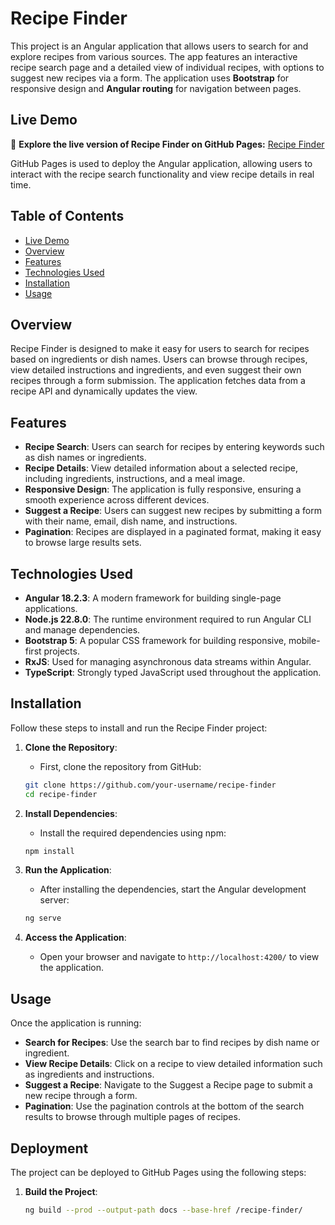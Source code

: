 # Recipe Finder

This project is an Angular application that allows users to search for and explore recipes from various sources. The app features an interactive recipe search page and a detailed view of individual recipes, with options to suggest new recipes via a form. The application uses **Bootstrap** for responsive design and **Angular routing** for navigation between pages.

## Live Demo

🚀 **Explore the live version of Recipe Finder on GitHub Pages:** [Recipe Finder](https://mohamed-samehh.github.io/Recipe-Finder/)

GitHub Pages is used to deploy the Angular application, allowing users to interact with the recipe search functionality and view recipe details in real time.

## Table of Contents

- [Live Demo](#live-demo)
- [Overview](#overview)
- [Features](#features)
- [Technologies Used](#technologies-used)
- [Installation](#installation)
- [Usage](#usage)

## Overview

Recipe Finder is designed to make it easy for users to search for recipes based on ingredients or dish names. Users can browse through recipes, view detailed instructions and ingredients, and even suggest their own recipes through a form submission. The application fetches data from a recipe API and dynamically updates the view.

## Features

- **Recipe Search**: Users can search for recipes by entering keywords such as dish names or ingredients.
- **Recipe Details**: View detailed information about a selected recipe, including ingredients, instructions, and a meal image.
- **Responsive Design**: The application is fully responsive, ensuring a smooth experience across different devices.
- **Suggest a Recipe**: Users can suggest new recipes by submitting a form with their name, email, dish name, and instructions.
- **Pagination**: Recipes are displayed in a paginated format, making it easy to browse large results sets.

## Technologies Used

- **Angular 18.2.3**: A modern framework for building single-page applications.
- **Node.js 22.8.0**: The runtime environment required to run Angular CLI and manage dependencies.
- **Bootstrap 5**: A popular CSS framework for building responsive, mobile-first projects.
- **RxJS**: Used for managing asynchronous data streams within Angular.
- **TypeScript**: Strongly typed JavaScript used throughout the application.

## Installation

Follow these steps to install and run the Recipe Finder project:

1. **Clone the Repository**:
    - First, clone the repository from GitHub:
    ```bash
    git clone https://github.com/your-username/recipe-finder
    cd recipe-finder
    ```

2. **Install Dependencies**:
    - Install the required dependencies using npm:
    ```bash
    npm install
    ```

3. **Run the Application**:
    - After installing the dependencies, start the Angular development server:
    ```bash
    ng serve
    ```

4. **Access the Application**:
    - Open your browser and navigate to `http://localhost:4200/` to view the application.

## Usage

Once the application is running:

- **Search for Recipes**: Use the search bar to find recipes by dish name or ingredient.
- **View Recipe Details**: Click on a recipe to view detailed information such as ingredients and instructions.
- **Suggest a Recipe**: Navigate to the Suggest a Recipe page to submit a new recipe through a form.
- **Pagination**: Use the pagination controls at the bottom of the search results to browse through multiple pages of recipes.

## Deployment

The project can be deployed to GitHub Pages using the following steps:

1. **Build the Project**:
   ```bash
   ng build --prod --output-path docs --base-href /recipe-finder/
